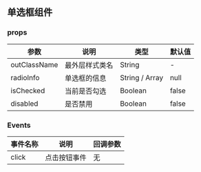 ## 单选框组件
### props
| 参数       | 说明         | 类型         | 默认值 |
| ------------ | -------------- | -------------- | ------ |
| outClassName | 最外层样式类名 | String         | -    |
| radioInfo    | 单选框的信息 | String / Array | null   |
| isChecked    | 当前是否勾选 | Boolean        | false  |
| disabled     | 是否禁用   | Boolean        | false  |
### Events
| 事件名称 | 说明       | 回调参数 |
| -------- | ------------ | -------- |
| click | 点击按钮事件 | 无      |

